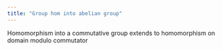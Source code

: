 ```yaml
---
title: "Group hom into abelian group"
---
```


      

Homomorphism into a commutative group extends to homomorphism on domain modulo commutator